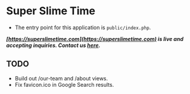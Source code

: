 # Super Slime Time
  - The entry point for this application is `public/index.php`.

***[https://superslimetime.com](https://superslimetime.com) is live and accepting inquiries. Contact us [here](https://superslimetime.com/contact).***

 ## TODO
  - Build out /our-team and /about views.
  - Fix favicon.ico in Google Search results.